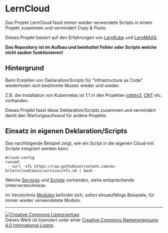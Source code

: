LernCloud
=========

Das Projekt LernCloud fasst immer wieder verwendete Scripts in einem Projekt zusammen und vermindert *Copy & Paste*.

Dieses Projekt basiert auf den Erfahrungen von [LernKube](https://github.com/mc-b/lernkube) und [LernMAAS](https://github.com/mc-b/lernkube).

**Das Repository ist im Aufbau und beinhaltet Fehler oder Scripts welche nicht sauber funktionieren!**

Hintergrund
-----------

Beim Erstellen von Deklaration/Scripts für "Infrastructure as Code" wiederholen sich bestimmte Muster wieder und wieder.

Z.B. die Installation von Kubernetes ist 1:1 in den Projekten [iotkitv3](https://github.com/iotkitv3/edge), [CNT](https://gitlab.com/ch-tbz-hf/Stud/cnt/-/blob/main/2_Unterrichtsressourcen/K/kubernetes.md) etc. vorhanden.

Dieses Projekt fasst diese Deklaration/Scripts zusammen und vermindert damit den Wartungsaufwand für andere Projekte.

Einsatz in eigenen Deklaration/Scripts
--------------------------------------

Das nachfolgende Beispiel zeigt, wie ein Script in die eigenen Cloud-init Scripte integriert werden kann.

    #cloud-config
    runcmd:
     - curl -sfL https://raw.githubusercontent.com/mc-b/lerncloud/main/services/nfs.sh | bash -

Welche [Services](services/) und [Scripte](scripts/) vorhanden, siehe entsprechende Unterverzeichnisse.

Im Verzeichnis [Modules](modules/) befindet sich, sofort einsatzfähige Beispiele, für immer wieder verwendetete Module. 

- - -

<a rel="license" href="http://creativecommons.org/licenses/by/4.0/"><img alt="Creative Commons Lizenzvertrag" style="border-width:0" src="https://i.creativecommons.org/l/by/4.0/88x31.png" /></a><br />Dieses Werk ist lizenziert unter einer <a rel="license" href="http://creativecommons.org/licenses/by/4.0/">Creative Commons Namensnennung 4.0 International Lizenz</a>.
